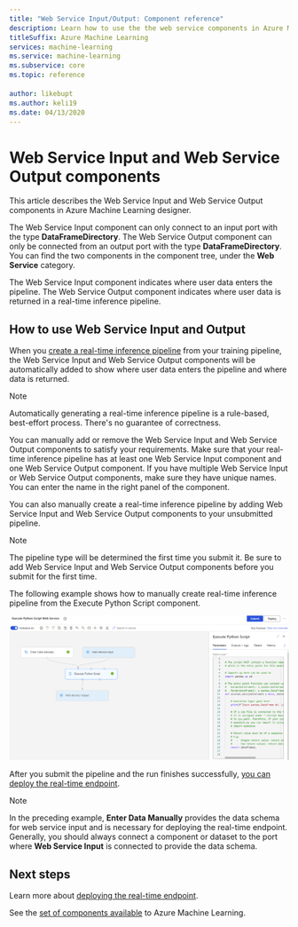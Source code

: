 ```yaml
---
title: "Web Service Input/Output: Component reference"
description: Learn how to use the the web service components in Azure Machine Learning designer to manage inputs and outputs.
titleSuffix: Azure Machine Learning
services: machine-learning
ms.service: machine-learning
ms.subservice: core
ms.topic: reference

author: likebupt
ms.author: keli19
ms.date: 04/13/2020
---
```

# Web Service Input and Web Service Output components

This article describes the Web Service Input and Web Service Output components in Azure Machine Learning designer.

The Web Service Input component can only connect to an input port with the type **DataFrameDirectory**. The Web Service Output component can only be connected from an output port with the type **DataFrameDirectory**. You can find the two components in the component tree, under the **Web Service** category. 

The Web Service Input component indicates where user data enters the pipeline. The Web Service Output component indicates where user data is returned in a real-time inference pipeline.

## How to use Web Service Input and Output

When you [create a real-time inference pipeline](../tutorial-designer-automobile-price-deploy.md#create-a-real-time-inference-pipeline) from your training pipeline, the Web Service Input and Web Service Output components will be automatically added to show where user data enters the pipeline and where data is returned. 

> [!NOTE]
> Automatically generating a real-time inference pipeline is a rule-based, best-effort process. There's no guarantee of correctness. 

You can manually add or remove the Web Service Input and Web Service Output components to satisfy your requirements. Make sure that your real-time inference pipeline has at least one Web Service Input component and one Web Service Output component. If you have multiple Web Service Input or Web Service Output components, make sure they have unique names. You can enter the name in the right panel of the component.

You can also manually create a real-time inference pipeline by adding Web Service Input and Web Service Output components to your unsubmitted pipeline.

> [!NOTE]
> The pipeline type will be determined the first time you submit it. Be sure to add Web Service Input and Web Service Output components before you submit for the first time.

The following example shows how to manually create real-time inference pipeline from the Execute Python Script component. 

![Example](media/module/web-service-input-output-example.png)
   
After you submit the pipeline and the run finishes successfully, [you can deploy the real-time endpoint](../tutorial-designer-automobile-price-deploy.md#deploy-the-real-time-endpoint).
   
> [!NOTE]
>  In the preceding example, **Enter Data Manually** provides the data schema for web service input and is necessary for deploying the real-time endpoint. Generally, you should always connect a component or dataset to the port where **Web Service Input** is connected to provide the data schema.
   
## Next steps
Learn more about [deploying the real-time endpoint](../tutorial-designer-automobile-price-deploy.md#deploy-the-real-time-endpoint).

See the [set of components available](component-reference.md) to Azure Machine Learning.
